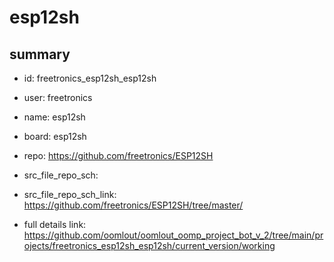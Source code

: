 # esp12sh
 
## summary 
* id: freetronics_esp12sh_esp12sh
* user: freetronics
* name: esp12sh
* board: esp12sh
* repo: https://github.com/freetronics/ESP12SH



* src_file_repo_sch: 
* src_file_repo_sch_link: https://github.com/freetronics/ESP12SH/tree/master/
* full details link: https://github.com/oomlout/oomlout_oomp_project_bot_v_2/tree/main/projects/freetronics_esp12sh_esp12sh/current_version/working  






